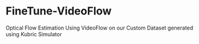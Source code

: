 # FineTune-VideoFlow
Optical Flow Estimation Using VideoFlow on our Custom Dataset generated using Kubric Simulator
